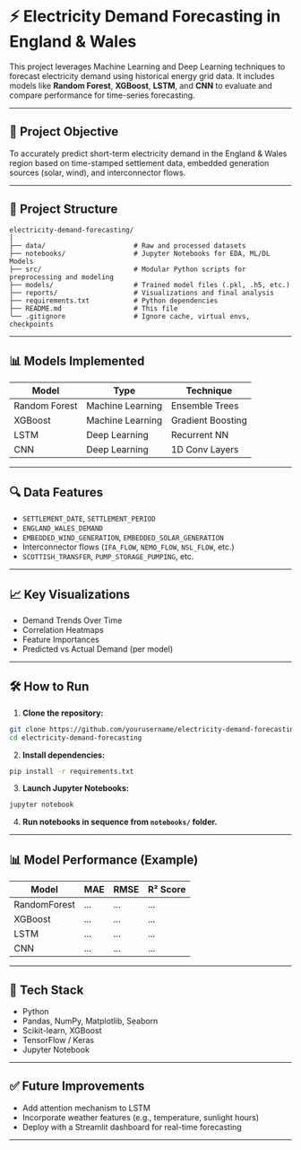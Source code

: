 
# ⚡ Electricity Demand Forecasting in England & Wales

This project leverages Machine Learning and Deep Learning techniques to forecast electricity demand using historical energy grid data. It includes models like **Random Forest**, **XGBoost**, **LSTM**, and **CNN** to evaluate and compare performance for time-series forecasting.

---

## 📌 Project Objective

To accurately predict short-term electricity demand in the England & Wales region based on time-stamped settlement data, embedded generation sources (solar, wind), and interconnector flows.

---

## 📂 Project Structure

```
electricity-demand-forecasting/
│
├── data/                      # Raw and processed datasets
├── notebooks/                 # Jupyter Notebooks for EDA, ML/DL Models
├── src/                       # Modular Python scripts for preprocessing and modeling
├── models/                    # Trained model files (.pkl, .h5, etc.)
├── reports/                   # Visualizations and final analysis
├── requirements.txt           # Python dependencies
├── README.md                  # This file
└── .gitignore                 # Ignore cache, virtual envs, checkpoints
```

---

## 📊 Models Implemented

| Model          | Type           | Technique         |
|----------------|----------------|-------------------|
| Random Forest  | Machine Learning | Ensemble Trees   |
| XGBoost        | Machine Learning | Gradient Boosting|
| LSTM           | Deep Learning    | Recurrent NN     |
| CNN            | Deep Learning    | 1D Conv Layers   |

---

## 🔍 Data Features

- `SETTLEMENT_DATE`, `SETTLEMENT_PERIOD`
- `ENGLAND_WALES_DEMAND`
- `EMBEDDED_WIND_GENERATION`, `EMBEDDED_SOLAR_GENERATION`
- Interconnector flows (`IFA_FLOW`, `NEMO_FLOW`, `NSL_FLOW`, etc.)
- `SCOTTISH_TRANSFER`, `PUMP_STORAGE_PUMPING`, etc.

---

## 📈 Key Visualizations

- Demand Trends Over Time
- Correlation Heatmaps
- Feature Importances
- Predicted vs Actual Demand (per model)

---

## 🛠️ How to Run

1. **Clone the repository:**

```bash
git clone https://github.com/yourusername/electricity-demand-forecasting.git
cd electricity-demand-forecasting
```

2. **Install dependencies:**

```bash
pip install -r requirements.txt
```

3. **Launch Jupyter Notebooks:**

```bash
jupyter notebook
```

4. **Run notebooks in sequence from `notebooks/` folder.**

---

## 📊 Model Performance (Example)

| Model       | MAE   | RMSE  | R² Score |
|-------------|-------|-------|----------|
| RandomForest|  ...  |  ...  | ...      |
| XGBoost     |  ...  |  ...  | ...      |
| LSTM        |  ...  |  ...  | ...      |
| CNN         |  ...  |  ...  | ...      |

---

## 🧠 Tech Stack

- Python
- Pandas, NumPy, Matplotlib, Seaborn
- Scikit-learn, XGBoost
- TensorFlow / Keras
- Jupyter Notebook

---

## ✅ Future Improvements

- Add attention mechanism to LSTM
- Incorporate weather features (e.g., temperature, sunlight hours)
- Deploy with a Streamlit dashboard for real-time forecasting

---
